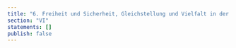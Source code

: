 ```yaml
---
title: "6. Freiheit und Sicherheit, Gleichstellung und Vielfalt in der modernen Demokratie"
section: "VI"
statements: []
publish: false
---
```


